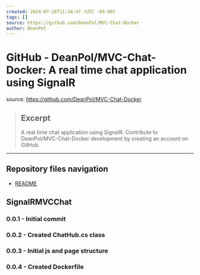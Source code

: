 ```yaml
---
created: 2024-07-26T11:34:47 (UTC -05:00)
tags: []
source: https://github.com/DeanPol/MVC-Chat-Docker
author: DeanPol
---
```


# GitHub - DeanPol/MVC-Chat-Docker: A real time chat application using SignalR

source: https://github.com/DeanPol/MVC-Chat-Docker

> ## Excerpt
> A real time chat application using SignalR. Contribute to DeanPol/MVC-Chat-Docker development by creating an account on GitHub.

---
## Repository files navigation

-   [README](https://github.com/DeanPol/MVC-Chat-Docker#)

## SignalRMVCChat

### 0.0.1 - Initial commit

### 0.0.2 - Created ChatHub.cs class

### 0.0.3 - Initial js and page structure

### 0.0.4 - Created Dockerfile
